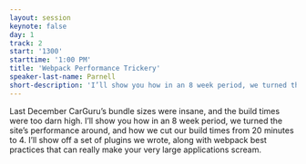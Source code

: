 ```yaml
---
layout: session
keynote: false
day: 1
track: 2
start: '1300'
starttime: '1:00 PM'
title: 'Webpack Performance Trickery'
speaker-last-name: Parnell
short-description: 'I’ll show you how in an 8 week period, we turned the CarGuru site’s performance around, and how we cut our build times from 20 minutes to 4. I’ll show off a set of plugins we wrote and webpack best practices that can make your apps scream.'
---
```


Last December CarGuru’s bundle sizes were insane, and the build times were too darn high. I’ll show you how in an 8 week period, we turned the site’s performance around, and how we cut our build times from 20 minutes to 4. I’ll show off a set of plugins we wrote, along with webpack best practices that can really make your very large applications scream.

